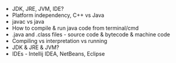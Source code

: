 - JDK, JRE, JVM, IDE?
- Platform independency, C++ vs Java
- javac vs java
- How to compile & run java code from terminal/cmd
- .java and .class files - source code & bytecode & machine code
- Compiling vs interpretation vs running
- JDK & JRE & JVM?
- IDEs - Intellij IDEA, NetBeans, Eclipse
